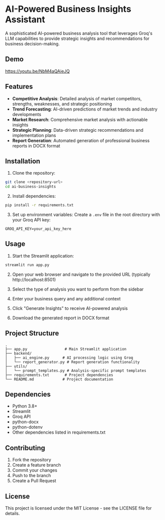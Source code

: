 # AI-Powered Business Insights Assistant

A sophisticated AI-powered business analysis tool that leverages Groq's LLM capabilities to provide strategic insights and recommendations for business decision-making.

## Demo
https://youtu.be/NbM4aQAieJQ

## Features

- **Competitive Analysis**: Detailed analysis of market competitors, strengths, weaknesses, and strategic positioning
- **Trend Forecasting**: AI-driven predictions of market trends and industry developments
- **Market Research**: Comprehensive market analysis with actionable insights
- **Strategic Planning**: Data-driven strategic recommendations and implementation plans
- **Report Generation**: Automated generation of professional business reports in DOCX format

## Installation

1. Clone the repository:
```bash
git clone <repository-url>
cd ai-business-insights
```

2. Install dependencies:
```bash
pip install -r requirements.txt
```

3. Set up environment variables:
Create a `.env` file in the root directory with your Groq API key:
```
GROQ_API_KEY=your_api_key_here
```

## Usage

1. Start the Streamlit application:
```bash
streamlit run app.py
```

2. Open your web browser and navigate to the provided URL (typically http://localhost:8501)

3. Select the type of analysis you want to perform from the sidebar

4. Enter your business query and any additional context

5. Click "Generate Insights" to receive AI-powered analysis

6. Download the generated report in DOCX format

## Project Structure

```
.
├── app.py                 # Main Streamlit application
├── backend/
│   ├── ai_engine.py      # AI processing logic using Groq
│   └── report_generator.py # Report generation functionality
├── utils/
│   └── prompt_templates.py # Analysis-specific prompt templates
├── requirements.txt       # Project dependencies
└── README.md             # Project documentation
```

## Dependencies

- Python 3.8+
- Streamlit
- Groq API
- python-docx
- python-dotenv
- Other dependencies listed in requirements.txt

## Contributing

1. Fork the repository
2. Create a feature branch
3. Commit your changes
4. Push to the branch
5. Create a Pull Request

## License

This project is licensed under the MIT License - see the LICENSE file for details. 